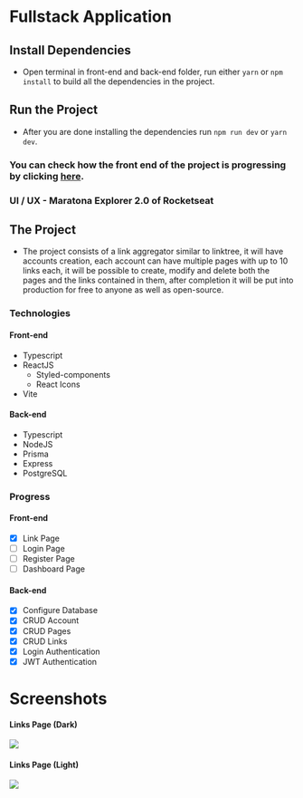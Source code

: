 # Fullstack Application

## Install Dependencies

- Open terminal in front-end and back-end folder, run either `yarn` or `npm install` to build all the dependencies in the project.

## Run the Project

- After you are done installing the dependencies run `npm run dev` or `yarn dev`.

### You can check how the front end of the project is progressing by clicking [here](https://social-three.netlify.app/).

### UI / UX - Maratona Explorer 2.0 of Rocketseat

## The Project

- The project consists of a link aggregator similar to linktree, it will have accounts creation, each account can have multiple pages with up to 10 links each, it will be possible to create, modify and delete both the pages and the links contained in them, after completion it will be put into production for free to anyone as well as open-source.

### Technologies

#### Front-end

- Typescript
- ReactJS
  - Styled-components
  - React Icons
- Vite

#### Back-end

- Typescript
- NodeJS
- Prisma
- Express
- PostgreSQL

### Progress

#### Front-end

- [x] Link Page
- [ ] Login Page
- [ ] Register Page
- [ ] Dashboard Page

#### Back-end

- [x] Configure Database
- [x] CRUD Account
- [x] CRUD Pages
- [x] CRUD Links
- [x] Login Authentication
- [x] JWT Authentication

# Screenshots

#### Links Page (Dark)

![](https://i.imgur.com/W31RSYi.png)

#### Links Page (Light)

![](https://i.imgur.com/lckiQsl.png)

